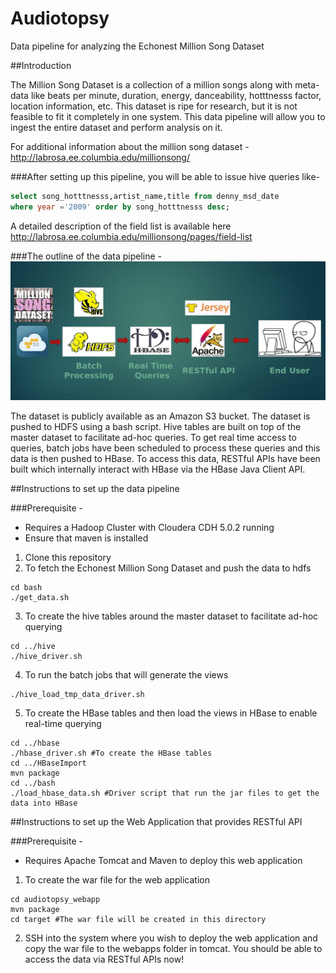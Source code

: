 Audiotopsy
==========================

Data pipeline for analyzing the Echonest Million Song Dataset

##Introduction

The Million Song Dataset is a collection of a million songs along with meta-data like beats per minute, duration, energy, danceability, hotttnesss factor, location information, etc. This dataset is ripe for research, but it is not feasible to fit it completely in one system. This data pipeline will allow you to ingest the entire dataset and perform analysis on it.

For additional information about the million song dataset - 
http://labrosa.ee.columbia.edu/millionsong/

###After setting up this pipeline, you will be able to issue hive queries like- 

  ```sql
  select song_hotttnesss,artist_name,title from denny_msd_date 
  where year ='2009' order by song_hotttnesss desc;
  ```
A detailed description of the field list is available here http://labrosa.ee.columbia.edu/millionsong/pages/field-list

###The outline of the data pipeline - 
![alt tag](img/data_pipeline.jpg "Data Pipeline")

The dataset is publicly available as an Amazon S3 bucket. The dataset is pushed to HDFS using a bash script. Hive tables are built on top of the master dataset to facilitate ad-hoc queries. To get real time access to queries, batch jobs have been scheduled to process these queries and this data is then pushed to HBase. To access this data, RESTful APIs have been built which internally interact with HBase via the HBase Java Client API.

##Instructions to set up the data pipeline

###Prerequisite - 
- Requires a Hadoop Cluster with Cloudera CDH 5.0.2 running
- Ensure that maven is installed


1. Clone this repository
2. To fetch the Echonest Million Song Dataset and push the data to hdfs

  ```shell
  cd bash
  ./get_data.sh
  ```
3. To create the hive tables around the master dataset to facilitate ad-hoc querying

  ```shell
  cd ../hive
  ./hive_driver.sh
  ```

4. To run the batch jobs that will generate the views

  ```shell
  ./hive_load_tmp_data_driver.sh
  ```

5. To create the HBase tables and then load the views in HBase to enable real-time querying

  ```shell
  cd ../hbase
  ./hbase_driver.sh #To create the HBase tables
  cd ../HBaseImport
  mvn package
  cd ../bash
  ./load_hbase_data.sh #Driver script that run the jar files to get the data into HBase
  ```

##Instructions to set up the Web Application that provides RESTful API

###Prerequisite - 
- Requires Apache Tomcat and Maven to deploy this web application

1. To create the war file for the web application
  
  ```shell
  cd audiotopsy_webapp
  mvn package
  cd target #The war file will be created in this directory
  ```

2. SSH into the system where you wish to deploy the web application and copy the war file to the webapps folder in tomcat. You should be able to access the data via RESTful APIs now!







